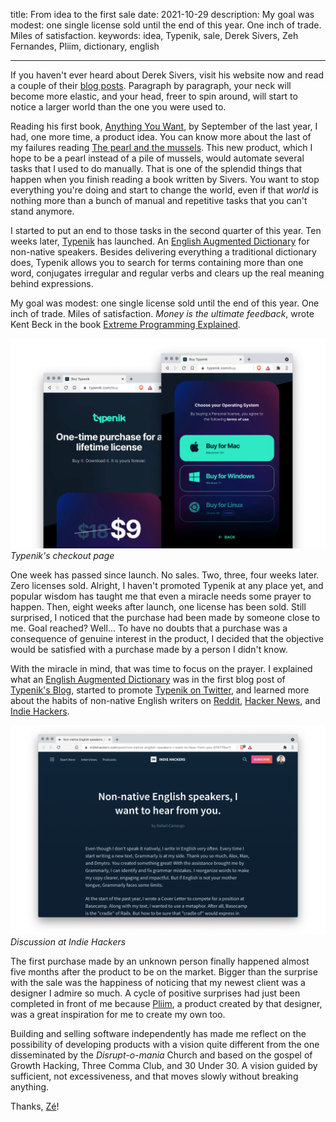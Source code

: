 title: From idea to the first sale
date: 2021-10-29
description: My goal was modest: one single license sold until the end of this year. One inch of trade. Miles of satisfaction.
keywords: idea, Typenik, sale, Derek Sivers, Zeh Fernandes, Pliim, dictionary, english

---

If you haven't ever heard about Derek Sivers, visit his website now and read a couple of their [blog posts](https://sive.rs/blog). Paragraph by paragraph, your neck will become more elastic, and your head, freer to spin around, will start to notice a larger world than the one you were used to.

Reading his first book, [Anything You Want](https://www.amazon.com.br/Anything-You-Want-Lessons-Entrepreneur/dp/0241209048), by September of the last year, I had, one more time, a product idea. You can know more about the last of my failures reading [The pearl and the mussels](../the-pearl-and-the-mussels/). This new product, which I hope to be a pearl instead of a pile of mussels, would automate several tasks that I used to do manually. That is one of the splendid things that happen when you finish reading a book written by Sivers. You want to stop everything you're doing and start to change the world, even if that *world* is nothing more than a bunch of manual and repetitive tasks that you can't stand anymore.

I started to put an end to those tasks in the second quarter of this year. Ten weeks later, [Typenik](https://typenik.com/) has launched. An [English Augmented Dictionary](../why-i-built-an-english-augmented-dictionary/) for non-native speakers. Besides delivering everything a traditional dictionary does, Typenik allows you to search for terms containing more than one word, conjugates irregular and regular verbs and clears up the real meaning behind expressions.

My goal was modest: one single license sold until the end of this year. One inch of trade. Miles of satisfaction. *Money is the ultimate feedback*, wrote Kent Beck in the book [Extreme Programming Explained](https://www.amazon.com/-/es/gp/product/0321278658).

![Typenik's checkout page](../../images/typenik-checkout-page.png)  
_Typenik's checkout page_

One week has passed since launch. No sales. Two, three, four weeks later. Zero licenses sold. Alright, I haven't promoted Typenik at any place yet, and popular wisdom has taught me that even a miracle needs some prayer to happen. Then, eight weeks after launch, one license has been sold. Still surprised, I noticed that the purchase had been made by someone close to me. Goal reached? Well... To have no doubts that a purchase was a consequence of genuine interest in the product, I decided that the objective would be satisfied with a purchase made by a person I didn't know.

With the miracle in mind, that was time to focus on the prayer. I explained what an [English Augmented Dictionary](https://typenik.com/blog/what-is-an-english-augmented-dictionary/) was in the first blog post of [Typenik's Blog](https://typenik.com/blog/), started to promote [Typenik on Twitter](https://twitter.com/typenik), and learned more about the habits of non-native English writers on [Reddit](https://www.reddit.com/r/EnglishLearning/comments/pupqbb/nonnative_english_speakers_i_want_to_hear_from_you/), [Hacker News](https://news.ycombinator.com/item?id=28646069#28646878), and [Indie Hackers](https://www.indiehackers.com/post/non-native-english-speakers-i-want-to-hear-from-you-07477fba11).

![Discussion at Indie Hackers](../../images/typenik-indie-hackers.png)  
_Discussion at Indie Hackers_

The first purchase made by an unknown person finally happened almost five months after the product to be on the market. Bigger than the surprise with the sale was the happiness of noticing that my newest client was a designer I admire so much. A cycle of positive surprises had just been completed in front of me because [Pliim](https://pliim.app/), a product created by that designer, was a great inspiration for me to create my own too.

Building and selling software independently has made me reflect on the possibility of developing products with a vision quite different from the one disseminated by the *Disrupt-o-mania* Church and based on the gospel of Growth Hacking, Three Comma Club, and 30 Under 30. A vision guided by sufficient, not excessiveness, and that moves slowly without breaking anything.

Thanks, [Zé](https://twitter.com/zehf)!
